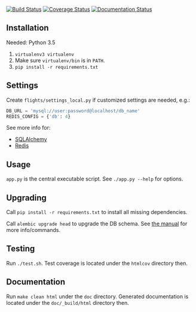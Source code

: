 [![Build Status](https://travis-ci.org/mgp4/delays.svg?branch=master)](https://travis-ci.org/mgp4/delays)
[![Coverage Status](https://coveralls.io/repos/github/mgp4/delays/badge.svg?branch=master)](https://coveralls.io/github/mgp4/delays?branch=master)
[![Documentation Status](https://readthedocs.org/projects/delays/badge/?version=latest)](http://delays.readthedocs.io/en/latest/?badge=latest)


## Installation

Needed: Python 3.5

1. `virtualenv3 virtualenv`
2. Make sure `virtualenv/bin` is in `PATH`.
3. `pip install -r requirements.txt`


## Settings

Create `flights/settings_local.py` if customized settings are needed, e.g.:

```py
DB_URL = 'mysql://user:password@localhost/db_name'
REDIS_CONFIG = {'db': 4}
```

See more info for:

- [SQLAlchemy](http://docs.sqlalchemy.org/en/latest/core/engines.html#database-urls)
- [Redis](https://redis-py.readthedocs.io/en/latest/#redis.StrictRedis)


## Usage

`app.py` is the central executable script.
See `./app.py --help` for options.


## Upgrading

Call `pip install -r requirements.txt` to install all missing dependencies.

Call `alembic upgrade head` to upgrade the DB schema.
See [the manual](http://alembic.zzzcomputing.com/en/latest/tutorial.html)
for more info/commands.


## Testing

Run `./test.sh`.
Test coverage is located under the `htmlcov` directory then.


## Documentation

Run `make clean html` under the `doc` directory.
Generated documentation is located under the `doc/_build/html` directory then.
